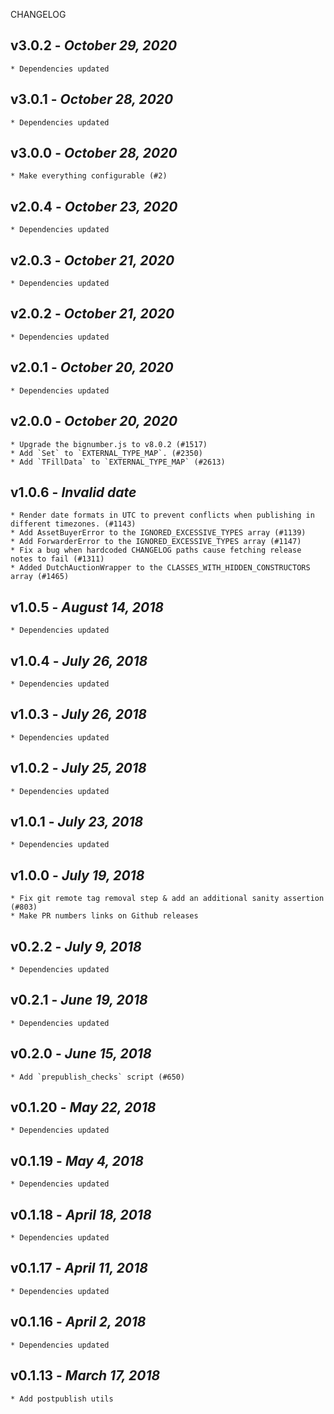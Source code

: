 <!--
changelogUtils.file is auto-generated using the monorepo-scripts package. Don't edit directly.
Edit the package's CHANGELOG.json file only.
-->

CHANGELOG

## v3.0.2 - _October 29, 2020_

    * Dependencies updated

## v3.0.1 - _October 28, 2020_

    * Dependencies updated

## v3.0.0 - _October 28, 2020_

    * Make everything configurable (#2)

## v2.0.4 - _October 23, 2020_

    * Dependencies updated

## v2.0.3 - _October 21, 2020_

    * Dependencies updated

## v2.0.2 - _October 21, 2020_

    * Dependencies updated

## v2.0.1 - _October 20, 2020_

    * Dependencies updated

## v2.0.0 - _October 20, 2020_

    * Upgrade the bignumber.js to v8.0.2 (#1517)
    * Add `Set` to `EXTERNAL_TYPE_MAP`. (#2350)
    * Add `TFillData` to `EXTERNAL_TYPE_MAP` (#2613)

## v1.0.6 - _Invalid date_

    * Render date formats in UTC to prevent conflicts when publishing in different timezones. (#1143)
    * Add AssetBuyerError to the IGNORED_EXCESSIVE_TYPES array (#1139)
    * Add ForwarderError to the IGNORED_EXCESSIVE_TYPES array (#1147)
    * Fix a bug when hardcoded CHANGELOG paths cause fetching release notes to fail (#1311)
    * Added DutchAuctionWrapper to the CLASSES_WITH_HIDDEN_CONSTRUCTORS array (#1465)

## v1.0.5 - _August 14, 2018_

    * Dependencies updated

## v1.0.4 - _July 26, 2018_

    * Dependencies updated

## v1.0.3 - _July 26, 2018_

    * Dependencies updated

## v1.0.2 - _July 25, 2018_

    * Dependencies updated

## v1.0.1 - _July 23, 2018_

    * Dependencies updated

## v1.0.0 - _July 19, 2018_

    * Fix git remote tag removal step & add an additional sanity assertion (#803)
    * Make PR numbers links on Github releases

## v0.2.2 - _July 9, 2018_

    * Dependencies updated

## v0.2.1 - _June 19, 2018_

    * Dependencies updated

## v0.2.0 - _June 15, 2018_

    * Add `prepublish_checks` script (#650)

## v0.1.20 - _May 22, 2018_

    * Dependencies updated

## v0.1.19 - _May 4, 2018_

    * Dependencies updated

## v0.1.18 - _April 18, 2018_

    * Dependencies updated

## v0.1.17 - _April 11, 2018_

    * Dependencies updated

## v0.1.16 - _April 2, 2018_

    * Dependencies updated

## v0.1.13 - _March 17, 2018_

    * Add postpublish utils
